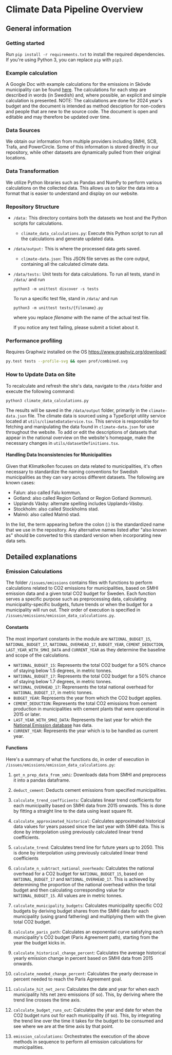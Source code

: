 # Climate Data Pipeline Overview

## General information

### Getting started

Run `pip install -r requirements.txt` to install the required dependencies. If you're using Python 3, you can replace `pip` with `pip3`.

### Example calculation

A Google Doc with example calculations for the emissions in Skövde municipality can be found [here](https://docs.google.com/document/d/1MihysUkfunbV0LjwSUCiGSqWQSo5U03K0RMbRsVBL7U/edit#heading=h.oqnz3ereclbn). The calculations for each step are described in words (in Swedish) and, where possible, an explicit and simple calculation is presented. NOTE: The calculations are done for 2024 year's budget and the document is intended as method desciption for non-coders and people that are new to the source code. The document is open and editable and may therefore be updated over time.

### Data Sources

We obtain our information from multiple providers including SMHI, SCB, Trafa, and PowerCircle. Some of this information is stored directly in our repository, while other datasets are dynamically pulled from their original locations.

### Data Transformation

We utilize Python libraries such as Pandas and NumPy to perform various calculations on the collected data. This allows us to tailor the data into a format that is easier to understand and display on our website.

### Repository Structure

- `/data:` This directory contains both the datasets we host and the Python scripts for calculations.
    - `climate_data_calculations.py`: Execute this Python script to run all the calculations and generate updated data.
- `/data/output:` This is where the processed data gets saved.
    - `climate-data.json`: This JSON file serves as the core output, containing all the calculated climate data.
- `/data/tests:` Unit tests for data calculations. To run all tests, stand in `/data/` and run

    ```
    python3 -m unittest discover -s tests
    ```

    To run a specific test file, stand in `/data/` and run

    ```
    python3 -m unittest tests/{filename}.py
    ```

    where you replace *filename* with the name of the actual test file.
    
    If you notice any test failing, please submit a ticket about it.

### Performance profiling

Requires Graphwiz installed on the OS https://www.graphviz.org/download/
```sh
py.test tests --profile-svg && open prof/combined.svg
```

### How to Update Data on Site

To recalculate and refresh the site's data, navigate to the `/data` folder and execute the following command:

`python3 climate_data_calculations.py`

The results will be saved in the `/data/output` folder, primarily in the `climate-data.json` file. The climate data is sourced using a TypeScript utility service located at `utils/climateDataService.tsx`. This service is responsible for fetching and manipulating the data found in `climate-data.json` for use throughout the website. To add or edit the descriptions of datasets that appear in the national overview on the website's homepage, make the necessary changes in `utils/datasetDefinitions.tsx`.

#### Handling Data Inconsistencies for Municipalities

Given that Klimatkollen focuses on data related to municipalities, it's often necessary to standardize the naming conventions for Swedish municipalities as they can vary across different datasets. The following are known cases:

- Falun: also called Falu kommun.
- Gotland: also called Region Gotland or Region Gotland (kommun).
- Upplands Väsby: alternate spelling includes Upplands-Väsby.
- Stockholm: also called Stockholms stad.
- Malmö: also called Malmö stad.

In the list, the term appearing before the colon (:) is the standardized name that we use in the repository. Any alternative names listed after "also known as" should be converted to this standard version when incorporating new data sets.

## Detailed explanations

### Emission Calculations 

The folder `/issues/emissions` contains files with functions to perform calculations related to CO2 emissions for municipalities, based on SMHI emission data and a given total CO2 budget for Sweden. Each function serves a specific purpose such as preprocessing data, calculating municipality-specific budgets, future trends or when the budget for a municipality will run out. Their order of execution is specified in `/issues/emissions/emission_data_calculations.py`.

#### Constants 

The most important constants in the module are `NATIONAL_BUDGET_15`, `NATIONAL_BUDGET_17`, `NATIONAL_OVERHEAD_17`, `BUDGET_YEAR`, `CEMENT_DEDUCTION`, `LAST_YEAR_WITH_SMHI_DATA` and `CURRENT_YEAR` as they determine the baseline and scope of the calculations.

* `NATIONAL_BUDGET_15`: Represents the total CO2 budget for a 50% chance of staying below 1.5 degrees, in metric tonnes.
* `NATIONAL_BUDGET_17`: Represents the total CO2 budget for a 50% chance of staying below 1.7 degrees, in metric tonnes.
* `NATIONAL_OVERHEAD_17`: Reprensents the total national overhead for `NATIONAL_BUDGET_17`, in metric tonnes.
* `BUDGET_YEAR`: Represents the year from which the CO2 budget applies.
* `CEMENT_DEDUCTION`: Represents the total CO2 emissions from cement production in municipalities with cement plants that were operational in 2015 or later.
* `LAST_YEAR_WITH_SMHI_DATA`: Represents the last year for which the [National Emission database](https://nationellaemissionsdatabasen.smhi.se/) has data.
* `CURRENT_YEAR`: Represents the year which is to be handled as current year.

#### Functions

Here's a summary of what the functions do, in order of execution in `/issues/emissions/emission_data_calculations.py`:

1. `get_n_prep_data_from_smhi`: Downloads data from SMHI and preprocess it into a pandas dataframe.

2. `deduct_cement`: Deducts cement emissions from specified municipalities.

3. `calculate_trend_coefficients`: Calculates linear trend coefficients for each municipailty based on SMHI data from 2015 onwards. This is done by fitting a straight line to the data using least square fit.

4. `calculate_approximated_historical`: Calculates approximated historical data values for years passed since the last year with SMHI data. This is done by interpolation using previously calculated linear trend coefficients.

5. `calculate_trend`: Calculates trend line for future years up to 2050. This is done by interpolation using previously calculated linear trend coefficients

6. `calculate_n_subtract_national_overheads`: Calculates the national overhead for a CO2 budget for `NATIONAL_BUDGET_15`, based on `NATIONAL_BUDGET_17` and `NATIONAL_OVERHEAD_17`. This is achieved by determining the proportion of the national overhead within the total budget and then calculating corresponding value for `NATIONAL_BUDGET_15`. All values are in metric tonnes.

7. `calculate_municipality_budgets`: Calculates municipality specific CO2 budgets by deriving budget shares from the SMHI data for each municipality (using grand fathering) and multiplying them with the given total CO2 budget.

8. `calculate_paris_path`: Calculates an exponential curve satisfying each municipality's CO2 budget (Paris Agreement path), starting from the year the budget kicks in.

9. `calculate_historical_change_percent`: Calculates the average historical yearly emission change in percent based on SMHI data from 2015 onwards.

10. `calculate_needed_change_percent`: Calculates the yearly decrease in percent needed to reach the Paris Agreement goal.

11. `calculate_hit_net_zero`: Calculates the date and year for when each municipality hits net zero emissions (if so). This, by deriving where the trend line crosses the time axis.

12. `calculate_budget_runs_out`: Calculates the year and date for when the CO2 budget runs out for each municipality (if so). This, by integrating the trend line over the time it takes for the budget to be consumed and see where we are at the time axis by that point.

13. `emission_calculations`: Orchestrates the execution of the above methods in sequence to perform all emission calculations for municipalities.




